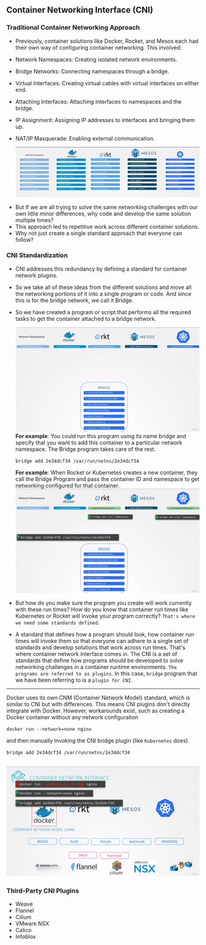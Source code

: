 ## Container Networking Interface (CNI)

### Traditional Container Networking Approach

- Previously, container solutions like Docker, Rocket, and Mesos each had their own way of configuring container networking.
  This involved:

* Network Namespaces: Creating isolated network environments.
* Bridge Networks: Connecting namespaces through a bridge.
* Virtual Interfaces: Creating virtual cables with virtual interfaces on either end.
* Attaching Interfaces: Attaching interfaces to namespaces and the bridge.
* IP Assignment: Assigning IP addresses to interfaces and bringing them up.
* NAT/IP Masquerade: Enabling external communication.
  
  ![CNI](../../images/cni.png)

- But If we are all trying to solve the same networking challenges with our own little minor differences, why code and develop the same solution multiple times?
- This approach led to repetitive work across different container solutions.
- Why not just create a single standard approach that everyone can follow?

### CNI Standardization

- CNI addresses this redundancy by defining a standard for container network plugins.
- So we take all of these ideas from the different solutions and move all the networking portions of it into a single program or code. And since this is for the bridge network, we call it Bridge.
- So we have created a program or script that performs all the required tasks to get the container attached to a bridge network.
  
  ![CNI](../../images/cni1.png)
  **For example**:  You could run this program using its name bridge and specify that you want to add this container to a particular network namespace. The Bridge program takes care of the rest.
  
  ```
  bridge add 2e34dcf34 /var/run/netns/2e34dcf34
  ```
  
  **For example**: When Rocket or Kubernetes creates a new container, they call the Bridge Program and pass the container ID and namespace to get networking configured for that container.
  ![CNI](../../images/cni2.png)
- But how do you make sure the program you create will work currently with these run times? How do you know that container run times like Kubernetes or Rocket will invoke your program correctly? `That's where we need some standards defined`.
- A standard that defines how a program should look, how container run times will invoke them so that everyone can adhere to a single set of standards and develop solutions that work across run times. That's where container network interface comes in. The CNI is a set of standards that define how programs should be developed to solve networking challenges in a container runtime environments. `The programs are referred to as plugins`. In this case, `bridge` program that we have been referring to is a `plugin for CNI`.

---

Docker uses its own CNM (Container Network Model) standard, which is similar to CNI but with differences. This means CNI plugins don't directly integrate with Docker. However, workarounds exist, such as creating a Docker container without any network configuration

```
docker run --network=none nginx
```

and then manually invoking the CNI bridge plugin (like `Kubernetes` does).

```
bridge add 2e34dcf34 /var/run/netns/2e34dcf34
```

![CNI](../../images/cni3.png)
---

### Third-Party CNI Plugins

* Weave
* Flannel
* Cilium
* VMware NSX
* Calico
* Infoblox
  

